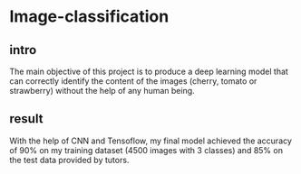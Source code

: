 # Image-classification
## intro
The main objective of this project is to produce a deep learning model
that can correctly identify the content of the images (cherry, tomato or strawberry) without the help of
any human being. </br>

## result
With the help of CNN and Tensoflow, my final model achieved the accuracy of 90%
on my training dataset (4500 images with 3 classes) and 85% on the test data provided
by tutors.
